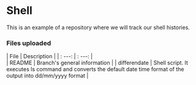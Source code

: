 # Shell
This is an example of a repository where we will track our shell histories.

### Files uploaded

| File   | Description                  |
| : ---: |    : ---:                    |   
| README | Branch's general information |
| differendate | Shell script. It executes ls command and converts the default date time format of the output into dd/mm/yyyy format |

